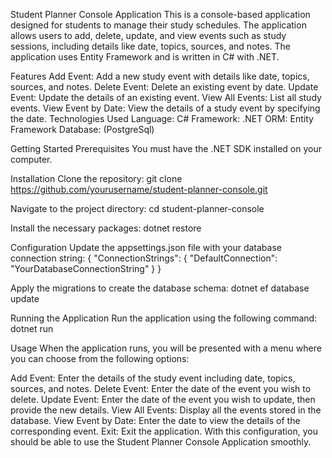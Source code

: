 Student Planner Console Application
This is a console-based application designed for students to manage their study schedules. The application allows users to add, delete, update, and view events such as study sessions, including details like date, topics, sources, and notes. The application uses Entity Framework and is written in C# with .NET.

Features
Add Event: Add a new study event with details like date, topics, sources, and notes.
Delete Event: Delete an existing event by date.
Update Event: Update the details of an existing event.
View All Events: List all study events.
View Event by Date: View the details of a study event by specifying the date.
Technologies Used
Language: C#
Framework: .NET
ORM: Entity Framework
Database: (PostgreSql)

Getting Started
Prerequisites
You must have the .NET SDK installed on your computer.

Installation
Clone the repository:
git clone https://github.com/yourusername/student-planner-console.git

Navigate to the project directory:
cd student-planner-console

Install the necessary packages:
dotnet restore

Configuration
Update the appsettings.json file with your database connection string:
{
"ConnectionStrings": {
"DefaultConnection": "YourDatabaseConnectionString"
}
}

Apply the migrations to create the database schema:
dotnet ef database update

Running the Application
Run the application using the following command:
dotnet run

Usage
When the application runs, you will be presented with a menu where you can choose from the following options:

Add Event: Enter the details of the study event including date, topics, sources, and notes.
Delete Event: Enter the date of the event you wish to delete.
Update Event: Enter the date of the event you wish to update, then provide the new details.
View All Events: Display all the events stored in the database.
View Event by Date: Enter the date to view the details of the corresponding event.
Exit: Exit the application.
With this configuration, you should be able to use the Student Planner Console Application smoothly.
